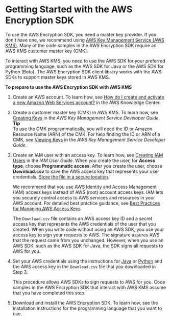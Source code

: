 # Getting Started with the AWS Encryption SDK<a name="getting-started"></a>

To use the AWS Encryption SDK, you need a master key provider\. If you don't have one, we recommend using [AWS Key Management Service \(AWS KMS\)](https://aws.amazon.com/kms/)\. Many of the code samples in the AWS Encryption SDK require an AWS KMS customer master key \(CMK\)\.

To interact with AWS KMS, you need to use the AWS SDK for your preferred programming language, such as the AWS SDK for Java or the AWS SDK for Python \(Boto\)\. The AWS Encryption SDK client library works with the AWS SDKs to support master keys stored in AWS KMS\. 

**To prepare to use the AWS Encryption SDK with AWS KMS**

1. Create an AWS account\. To learn how, see [How do I create and activate a new Amazon Web Services account?](https://aws.amazon.com/premiumsupport/knowledge-center/create-and-activate-aws-account/) in the AWS Knowledge Center\.

1. Create a customer master key \(CMK\) in AWS KMS\. To learn how, see [Creating Keys](http://docs.aws.amazon.com/kms/latest/developerguide/create-keys.html) in the *AWS Key Management Service Developer Guide*\.
**Tip**  
To use the CMK programmatically, you will need the ID or Amazon Resource Name \(ARN\) of the CMK\. For help finding the ID or ARN of a CMK, see [Viewing Keys](http://docs.aws.amazon.com/kms/latest/developerguide/viewing-keys.html) in the *AWS Key Management Service Developer Guide*\.

1. Create an IAM user with an access key\. To learn how, see [Creating IAM Users](http://docs.aws.amazon.com/IAM/latest/UserGuide/id_users_create.html#id_users_create_console) in the *IAM User Guide*\. When you create the user, for **Access type**, choose **Programmatic access**\. After you create the user, choose **Download\.csv** to save the AWS access key that represents your user credentials\. [Store the file in a secure location](http://docs.aws.amazon.com/general/latest/gr/aws-access-keys-best-practices.html#iam-user-access-keys)\. 

   We recommend that you use AWS Identity and Access Management \(IAM\) access keys instead of AWS \(root\) account access keys\. IAM lets you securely control access to AWS services and resources in your AWS account\. For detailed best practice guidance, see [Best Practices for Managing AWS Access Keys](http://docs.aws.amazon.com/general/latest/gr/aws-access-keys-best-practices.html#iam-user-access-keys)

   The `Download.csv` file contains an AWS access key ID and a secret access key that represents the AWS credentials of the user that you created\. When you write code without using an AWS SDK, you use your access key to sign your requests to AWS\. The signature assures AWS that the request came from you unchanged\. However, when you use an AWS SDK, such as the AWS SDK for Java, the SDK signs all requests to AWS for you\. 

1. Set your AWS credentials using the instructions for [Java](https://docs.aws.amazon.com/sdk-for-java/v1/developer-guide/setup-credentials.html) or [Python](https://boto3.readthedocs.io/en/latest/guide/configuration.html#guide-configuration) and the AWS access key in the `Download.csv` file that you downloaded in Step 3\. 

   This procedure allows AWS SDKs to sign requests to AWS for you\. Code samples in the AWS Encryption SDK that interact with AWS KMS assume that you have completed this step\.

1. Download and install the AWS Encryption SDK\. To learn how, see the installation instructions for the programming language that you want to use\.